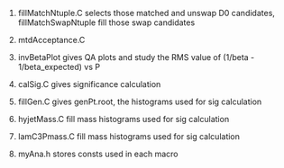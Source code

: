 1. fillMatchNtuple.C selects those matched and unswap D0 candidates, fillMatchSwapNtuple fill those swap candidates

2. mtdAcceptance.C 

3. invBetaPlot gives QA plots and study the RMS value of (1/beta - 1/beta_expected) vs P

4. calSig.C gives significance calculation

5. fillGen.C gives genPt.root, the histograms used for sig calculation

6. hyjetMass.C fill mass histograms used for sig calculation

7. lamC3Pmass.C fill mass histograms used for sig calculation

8. myAna.h stores consts used in each macro
